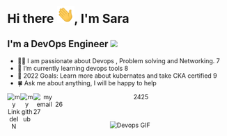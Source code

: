 
# Hi there <img src="https://raw.githubusercontent.com/AbdallahHemdan/AbdallahHemdan/master/wave.gif" width="40px">, I'm Sara 

## I'm a DevOps Engineer  <img src="https://cdn.worldvectorlogo.com/logos/devops-2.svg" width="50px">

- 🏃‍♂️ I am passionate about Devops , Problem solving and Networking.
7
- 🌱 I’m currently learning devops tools 
8
- 🥅 2022 Goals: Learn more about kubernates and take CKA certified
9
- 🍀 Ask me about anything, I will be happy to help
<div align="center">

<a href="https://www.linkedin.com/in/sara-galall/"><img align="left" alt="my LinkdeIN" width="30px" src="https://cdn-icons-png.flaticon.com/512/174/174857.png" draggable="false" /></a>

<a href="https://github.com/sera364">

  <img align="left" alt="my github" width="30px" src="https://cdn-icons-png.flaticon.com/512/733/733609.png" />
</a>
<a href="mailto:galalsara0@gmail.com">

  <img align="left" alt="my email" width="50px" src="https://www.freepnglogos.com/uploads/email-png/email-western-libraries-12.png" draggable="false" />
</a>
24
​
25
</div>
26
<br/>
27
<br/>

<p align="center">  <img src="https://cdn.dribbble.com/users/926537/screenshots/4502902/media/3f8bd37028526e0223e5fd780a318360.gif" alt="Devops GIF" width="500" height="400"></p>
